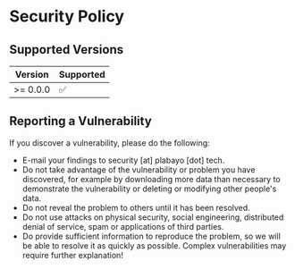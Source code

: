 # Security Policy

## Supported Versions

| Version  | Supported          |
|----------|--------------------|
| >= 0.0.0 | :white_check_mark: |

## Reporting a Vulnerability

If you discover a vulnerability, please do the following:

- E-mail your findings to security [at] plabayo [dot] tech.
- Do not take advantage of the vulnerability or problem you have discovered, for example by downloading more data than necessary to demonstrate the vulnerability or deleting or modifying other people's data.
- Do not reveal the problem to others until it has been resolved.
- Do not use attacks on physical security, social engineering, distributed denial of service, spam or applications of third parties.
- Do provide sufficient information to reproduce the problem, so we will be able to resolve it as quickly as possible. Complex vulnerabilities may require further explanation!

